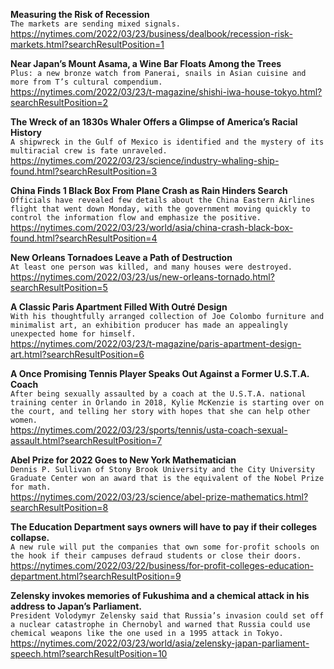 **Measuring the Risk of Recession**\
`The markets are sending mixed signals.`\
https://nytimes.com/2022/03/23/business/dealbook/recession-risk-markets.html?searchResultPosition=1

**Near Japan’s Mount Asama, a Wine Bar Floats Among the Trees**\
`Plus: a new bronze watch from Panerai, snails in Asian cuisine and more from T’s cultural compendium.`\
https://nytimes.com/2022/03/23/t-magazine/shishi-iwa-house-tokyo.html?searchResultPosition=2

**The Wreck of an 1830s Whaler Offers a Glimpse of America’s Racial History**\
`A shipwreck in the Gulf of Mexico is identified and the mystery of its multiracial crew is fate unraveled.`\
https://nytimes.com/2022/03/23/science/industry-whaling-ship-found.html?searchResultPosition=3

**China Finds 1 Black Box From Plane Crash as Rain Hinders Search**\
`Officials have revealed few details about the China Eastern Airlines flight that went down Monday, with the government moving quickly to control the information flow and emphasize the positive.`\
https://nytimes.com/2022/03/23/world/asia/china-crash-black-box-found.html?searchResultPosition=4

**New Orleans Tornadoes Leave a Path of Destruction**\
`At least one person was killed, and many houses were destroyed.`\
https://nytimes.com/2022/03/23/us/new-orleans-tornado.html?searchResultPosition=5

**A Classic Paris Apartment Filled With Outré Design**\
`With his thoughtfully arranged collection of Joe Colombo furniture and minimalist art, an exhibition producer has made an appealingly unexpected home for himself.`\
https://nytimes.com/2022/03/23/t-magazine/paris-apartment-design-art.html?searchResultPosition=6

**A Once Promising Tennis Player Speaks Out Against a Former U.S.T.A. Coach**\
`After being sexually assaulted by a coach at the U.S.T.A. national training center in Orlando in 2018, Kylie McKenzie is starting over on the court, and telling her story with hopes that she can help other women.`\
https://nytimes.com/2022/03/23/sports/tennis/usta-coach-sexual-assault.html?searchResultPosition=7

**Abel Prize for 2022 Goes to New York Mathematician**\
`Dennis P. Sullivan of Stony Brook University and the City University Graduate Center won an award that is the equivalent of the Nobel Prize for math.`\
https://nytimes.com/2022/03/23/science/abel-prize-mathematics.html?searchResultPosition=8

**The Education Department says owners will have to pay if their colleges collapse.**\
`A new rule will put the companies that own some for-profit schools on the hook if their campuses defraud students or close their doors.`\
https://nytimes.com/2022/03/22/business/for-profit-colleges-education-department.html?searchResultPosition=9

**Zelensky invokes memories of Fukushima and a chemical attack in his address to Japan’s Parliament.**\
`President Volodymyr Zelensky said that Russia’s invasion could set off a nuclear catastrophe in Chernobyl and warned that Russia could use chemical weapons like the one used in a 1995 attack in Tokyo.`\
https://nytimes.com/2022/03/23/world/asia/zelensky-japan-parliament-speech.html?searchResultPosition=10

